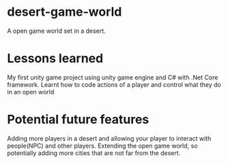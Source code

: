 # desert-game-world
A open game world set in a desert.

# Lessons learned
My first unity game project using unity game engine and C# with .Net Core framework.
Learnt how to code actions of a player and control what they do in an open world

# Potential future features
Adding more players in a desert and allowing your player to interact with people(NPC) and other players.
Extending the open game world, so potentially adding more cities that are not far from the desert.
